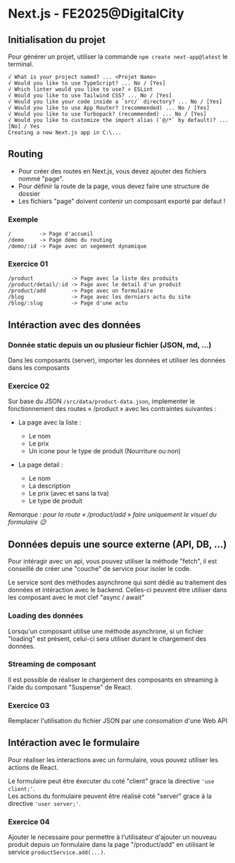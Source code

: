 # Next.js - FE2025@DigitalCity


## Initialisation du projet
Pour générer un projet, utiliser la commande `npm create next-app@latest` le terminal.
```
√ What is your project named? ... <Projet Name>
√ Would you like to use TypeScript? ... No / [Yes]
√ Which linter would you like to use? » ESLint
√ Would you like to use Tailwind CSS? ... No / [Yes]
√ Would you like your code inside a `src/` directory? ... No / [Yes]
√ Would you like to use App Router? (recommended) ... No / [Yes]
√ Would you like to use Turbopack? (recommended) ... No / [Yes]
√ Would you like to customize the import alias (`@/*` by default)? ... [No] / Yes
Creating a new Next.js app in C:\...
```

## Routing
- Pour créer des routes en Next.js, vous devez ajouter des fichiers nommé "page".
- Pour définir la route de la page, vous devez faire une structure de dossier
- Les fichiers "page" doivent contenir un composant exporté par defaut !

### Exemple
```
/         -> Page d'accueil
/demo     -> Page démo du routing
/demo/:id -> Page avec un segement dynamique
```

### Exercice 01
```
/product            -> Page avec la liste des produits
/product/detail/:id -> Page avec le detail d'un produit
/product/add        -> Page avec un formulaire  
/blog               -> Page avec les derniers actu du site
/blog/:slug         -> Page d'une actu
```


## Intéraction avec des données

### Donnée static depuis un ou plusieur fichier (JSON, md, ...)
Dans les composants (server), importer les données et utiliser les données dans les composants

### Exercice 02
Sur base du JSON `/src/data/product-data.json`, implementer le fonctionnement des routes « /product » avec les contraintes suivantes :
 
- La page avec la liste :
  - Le nom
  - Le prix
  - Un icone pour le type de produit (Nourriture ou non)

- La page detail : 
  - Le nom
  - La description
  - Le prix (avec et sans la tva)
  - Le type de produit

_Remarque : pour la route « /product/add » faire uniquement le visuel du formulaire 😉_


## Données depuis une source externe (API, DB, ...)
Pour intéragir avec un api, vous pouvez utiliser la méthode "fetch", il est conseillé de créer une "couche" de service pour isoler le code.

Le service sont des méthodes asynchrone qui sont dédié au traitement des données et intéraction avec le backend. Celles-ci peuvent être utiliser dans les composant avec le mot clef "async / await"

### Loading des données
Lorsqu'un composant utilise une méthode asynchrone, si un fichier "loading" est présent, celui-ci sera utiliser durant le chargement des données.

### Streaming de composant
Il est possible de réaliser le chargement des composants en streaming à l'aide du composant "Suspense" de React.

### Exercice 03
Remplacer l'utilisation du fichier JSON par une consomation d'une Web API


## Intéraction avec le formulaire
Pour réaliser les interactions avec un formulaire, vous pouvez utiliser les actions de React.

Le formulaire peut être éxecuter du coté "client" grace la directive `'use client;'`. \
Les actions du formulaire peuvent être réalisé coté "server" grace à la directive `'user server;'`.

### Exercice 04
Ajouter le necessaire pour permettre à l'utilisateur d'ajouter un nouveau produit depuis un formulaire dans la page "/product/add" en utilisant le service `productService.add(...)`.